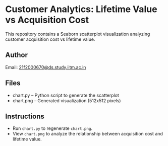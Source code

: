 # Customer Analytics: Lifetime Value vs Acquisition Cost

This repository contains a Seaborn scatterplot visualization analyzing customer acquisition cost vs lifetime value.

## Author
Email: 21f2000670@ds.study.iitm.ac.in

## Files
- chart.py – Python script to generate the scatterplot
- chart.png – Generated visualization (512x512 pixels)

## Instructions
- Run `chart.py` to regenerate `chart.png`.
- View `chart.png` to analyze the relationship between acquisition cost and lifetime value.
